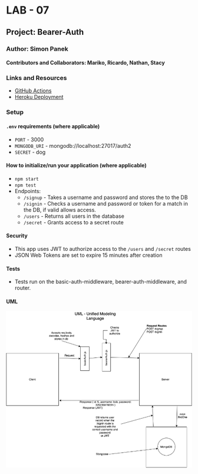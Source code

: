 # LAB - 07

## Project: Bearer-Auth

### Author: Simon Panek

#### Contributors and Collaborators: Mariko, Ricardo, Nathan, Stacy

### Links and Resources

- [GitHub Actions](https://github.com/simon-panek/bearer-auth/actions) 
- [Heroku Deployment](https://simonpanek-bearer-auth.herokuapp.com/signup) 

### Setup

#### `.env` requirements (where applicable)

- `PORT` - 3000
- `MONGODB_URI` - mongodb://localhost:27017/auth2
- `SECRET` - dog

#### How to initialize/run your application (where applicable)

- `npm start`
- `npm test`
- Endpoints:
  - `/signup` - Takes a username and password and stores the to the DB
  - `/signin` - Checks a username and password or token for a match in the DB, if valid allows access.
  - `/users` - Returns all users in the database
  - `/secret` - Grants access to a secret route

#### Security

- This app uses JWT to authorize access to the `/users` and `/secret` routes
- JSON Web Tokens are set to expire 15 minutes after creation

#### Tests

- Tests run on the basic-auth-middleware, bearer-auth-middleware, and router.

#### UML

![Whiteboard UML](401-lab-07-uml.png)